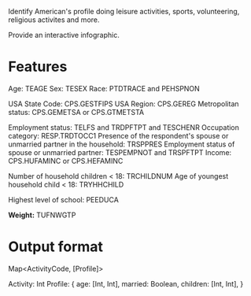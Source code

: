 Identify American's profile doing leisure activities, sports, volunteering, religious activites and more.

Provide an interactive infographic.


# Features

Age: TEAGE
Sex: TESEX
Race: PTDTRACE and PEHSPNON

USA State Code: CPS.GESTFIPS
USA Region: CPS.GEREG
Metropolitan status: CPS.GEMETSA or CPS.GTMETSTA

Employment status: TELFS and TRDPFTPT and TESCHENR
Occupation category: RESP.TRDTOCC1
Presence of the respondent's spouse or unmarried partner in the
household: TRSPPRES
Employment status of spouse or unmarried partner: TESPEMPNOT and TRSPFTPT
Income: CPS.HUFAMINC or CPS.HEFAMINC

Number of household children < 18: TRCHILDNUM
Age of youngest household child < 18: TRYHHCHILD

Highest level of school: PEEDUCA

**Weight:** TUFNWGTP


# Output format

Map<ActivityCode, [Profile]>

Activity: Int
Profile: {
    age: [Int, Int],
    married: Boolean,
    children: [Int, Int],
}